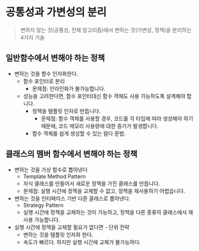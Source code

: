 # 공통성과 가변성의 분리

> 변하지 않는 것(공통성, 전체 알고리즘)에서 변하는 것(가변성, 정책)을 분리하는 4가지 기술

## 일반함수에서 변해야 하는 정책

- 변하는 것을 함수 인자화한다.
  - 함수 포인터로 분리
    - 문제점: 인라인화가 불가능합니다.
  - 성능을 고려한다면, 함수 포인터대신 함수 객체도 사용 가능하도록 설계해야 합니다.
    - 정책을 템플릿 인자로 만듭니다.
      - 문제점: 함수 객체를 사용할 경우, 코드를 각 타입에 따라 생성해야 하기 때문에, 코드 메모리 사용량에 대한 증가가 발생합니다.
    - 함수 객체를 쉽게 생성할 수 있는 람다 문법.

## 클래스의 멤버 함수에서 변해야 하는 정책

- 변하는 것을 가상 함수로 뽑아낸다
  - Template Method Pattern
  - 자식 클래스를 만들어서 새로운 정책을 가진 클래스를 만듭니다.
  - 문제점: 실행 시간에 정책을 교체할 수 없고, 정책을 재사용하기 어렵습니다.
- 변하는 것을 인터페이스 기반 다른 클래스로 뽑아낸다.
  - Strategy Pattern
  - 실행 시간에 정책을 교체하는 것이 가능하고, 정책을 다른 종류의 클래스에서 재사용 가능합니다.
- 실행 시간에 정책을 교체할 필요가 없다면 - 단위 전략
  - 변하는 것을 템플릿 인자화 한다.
  - 속도가 빠르다. 하지만 실행 시간에 교체가 불가능하다.
